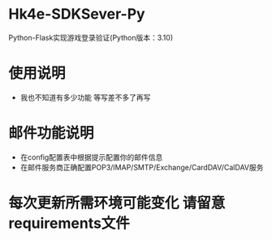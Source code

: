 # Hk4e-SDKSever-Py
Python-Flask实现游戏登录验证(Python版本：3.10)
# 使用说明
- 我也不知道有多少功能 等写差不多了再写
# 邮件功能说明
- 在config配置表中根据提示配置你的邮件信息
- 在邮件服务商正确配置POP3/IMAP/SMTP/Exchange/CardDAV/CalDAV服务
# 每次更新所需环境可能变化 请留意requirements文件
